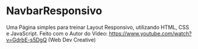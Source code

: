 # NavbarResponsivo
Uma Página simples para treinar Layout Responsivo, utilizando HTML, CSS e JavaScript.
Feito com o Autor do Vídeo: https://www.youtube.com/watch?v=GdrbE-s5DgQ  (Web Dev Creative)
